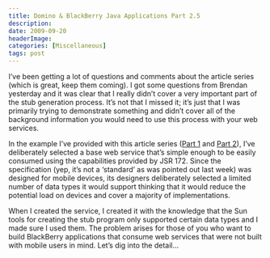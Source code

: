 ```yaml
---
title: Domino & BlackBerry Java Applications Part 2.5
description: 
date: 2009-09-20
headerImage: 
categories: [Miscellaneous]
tags: post
---
```


  
I’ve been getting a lot of questions and comments about the article series (which is great, keep them coming). I got some questions from Brendan yesterday and it was clear that I really didn’t cover a very important part of the stub generation process. It’s not that I missed it; it’s just that I was primarily trying to demonstrate something and didn’t cover all of the background information you would need to use this process with your web services. 

In the example I’ve provided with this article series ([Part 1](index.php/Domino/dbja1.html) and [Part 2](index.php/BlackBerry/dbja2.html)), I’ve deliberately selected a base web service that’s simple enough to be easily consumed using the capabilities provided by JSR 172. Since the specification (yep, it’s not a ‘standard’ as was pointed out last week) was designed for mobile devices, its designers deliberately selected a limited number of data types it would support thinking that it would reduce the potential load on devices and cover a majority of implementations.

When I created the service, I created it with the knowledge that the Sun tools for creating the stub program only supported certain data types and I made sure I used them. The problem arises for those of you who want to build BlackBerry applications that consume web services that were not built with mobile users in mind. Let’s dig into the detail...